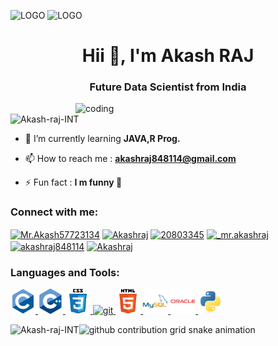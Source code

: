 ![LOGO](https://repository-images.githubusercontent.com/462900780/0a10af70-6cbf-46df-9071-0ff586a3b1d6)
![LOGO](https://media3.giphy.com/media/dxn6fRlTIShoeBr69N/giphy.webp?cid=ecf05e47tezge8ai25p92ojbt52wwtpjiwkfv6b4yyc37cy7&ep=v1_gifs_search&rid=giphy.webp&ct=g)
<h1 align="center">Hii 👋, I'm Akash RAJ</h1>
<h3 align="center">Future Data Scientist from India</h3>
<img align="right" alt="coding" width="400" src="https://camo.githubusercontent.com/cae12fddd9d6982901d82580bdf321d81fb299141098ca1c2d4891870827bf17/68747470733a2f2f6d69726f2e6d656469756d2e636f6d2f6d61782f313336302f302a37513379765349765f7430696f4a2d5a2e676966">

<p align="left"> <img src="https://komarev.com/ghpvc/?username=orion729&label=Profile%20views&color=0e75b6&style=flat" alt="Akash-raj-INT" /> </p>

- 🌱 I’m currently learning **JAVA,R Prog.**

- 📫 How to reach me : **akashraj848114@gmail.com**

- ⚡ Fun fact : **I m funny 🤝**

<h3 align="left">Connect with me:</h3>
<p align="left">
<a href="https://twitter.com/Mr.Akash57723134" target="blank"><img align="center" src="https://raw.githubusercontent.com/rahuldkjain/github-profile-readme-generator/master/src/images/icons/Social/twitter.svg" alt="Mr.Akash57723134" height="30" width="40" /></a>
<a href="https://www.linkedin.com/in/akash-raj-873b69250/" target="blank"><img align="center" src="https://raw.githubusercontent.com/rahuldkjain/github-profile-readme-generator/master/src/images/icons/Social/linked-in-alt.svg" alt="Akashraj" height="30" width="40" /></a>
<a href="https://stackoverflow.com/users/20803345" target="blank"><img align="center" src="https://raw.githubusercontent.com/rahuldkjain/github-profile-readme-generator/master/src/images/icons/Social/stack-overflow.svg" alt="20803345" height="30" width="40" /></a>
<a href="https://instagram.com/_mr.akashraj" target="blank"><img align="center" src="https://raw.githubusercontent.com/rahuldkjain/github-profile-readme-generator/master/src/images/icons/Social/instagram.svg" alt="_mr.akashraj" height="30" width="40" /></a>
<a href="https://www.hackerrank.com/akashraj848114" target="blank"><img align="center" src="https://raw.githubusercontent.com/rahuldkjain/github-profile-readme-generator/master/src/images/icons/Social/hackerrank.svg" alt="akashraj848114" height="30" width="40" /></a>
<a href="https://www.hackerearth.com/Akashraj" target="blank"><img align="center" src="https://raw.githubusercontent.com/rahuldkjain/github-profile-readme-generator/master/src/images/icons/Social/hackerearth.svg" alt="Akashraj" height="30" width="40" /></a>
</p>

<h3 align="left">Languages and Tools:</h3>
<p align="left"> <a href="https://www.cprogramming.com/" target="_blank" rel="noreferrer"> <img src="https://raw.githubusercontent.com/devicons/devicon/master/icons/c/c-original.svg" alt="c" width="40" height="40"/> </a> <a href="https://www.w3schools.com/cpp/" target="_blank" rel="noreferrer"> <img src="https://raw.githubusercontent.com/devicons/devicon/master/icons/cplusplus/cplusplus-original.svg" alt="cplusplus" width="40" height="40"/> </a> <a href="https://www.w3schools.com/css/" target="_blank" rel="noreferrer"> <img src="https://raw.githubusercontent.com/devicons/devicon/master/icons/css3/css3-original-wordmark.svg" alt="css3" width="40" height="40"/> </a> <a href="https://git-scm.com/" target="_blank" rel="noreferrer"> <img src="https://www.vectorlogo.zone/logos/git-scm/git-scm-icon.svg" alt="git" width="40" height="40"/> </a> <a href="https://www.w3.org/html/" target="_blank" rel="noreferrer"> <img src="https://raw.githubusercontent.com/devicons/devicon/master/icons/html5/html5-original-wordmark.svg" alt="html5" width="40" height="40"/> </a> <a href="https://www.mysql.com/" target="_blank" rel="noreferrer"> <img src="https://raw.githubusercontent.com/devicons/devicon/master/icons/mysql/mysql-original-wordmark.svg" alt="mysql" width="40" height="40"/> </a> <a href="https://www.oracle.com/" target="_blank" rel="noreferrer"> <img src="https://raw.githubusercontent.com/devicons/devicon/master/icons/oracle/oracle-original.svg" alt="oracle" width="40" height="40"/> </a> <a href="https://www.python.org" target="_blank" rel="noreferrer"> <img src="https://raw.githubusercontent.com/devicons/devicon/master/icons/python/python-original.svg" alt="python" width="40" height="40"/> </a> </p>

<p><img align="left" src="https://github-readme-stats.vercel.app/api/top-langs?username=orion729&show_icons=true&locale=en&layout=compact" alt="Akash-raj-INT" /></p>


<picture>
  <source
    media="(prefers-color-scheme: dark)"
    srcset="https://raw.githubusercontent.com/Akash-raj-INT/snk/output/github-contribution-grid-snake-dark.svg"
  />
  <source
    media="(prefers-color-scheme: light)"
    srcset="https://raw.githubusercontent.com/Akash-raj-INT/snk/output/github-contribution-grid-snake.svg"
  />
  <img
    alt="github contribution grid snake animation"
    src="https://raw.githubusercontent.com/Akash-raj-INT/snk/output/github-contribution-grid-snake.svg"
  />
</picture>


